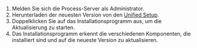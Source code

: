 1. Melden Sie sich die Process-Server als Administrator.
2. Herunterladen der neuesten Version von den [Unified Setup](http://aka.ms/unifiedinstaller).
3. Doppelklicken Sie auf das Installationsprogramm aus, um die Aktualisierung zu starten.
4. Das Installationsprogramm erkennt die verschiedenen Komponenten, die installiert sind und auf die neueste Version zu aktualisieren.
